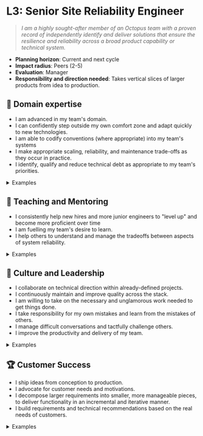 # L3: Senior Site Reliability Engineer

> _I am a highly sought-after member of an Octopus team with a proven record of independently identify and deliver solutions that ensure the resilience and reliability across a broad product capability or technical system._

- **Planning horizon**: Current and next cycle
- **Impact radius**: Peers (2-5)
- **Evaluation**: Manager
- **Responsibility and direction needed**: Takes vertical slices of larger products from idea to production.

## 🦉 Domain expertise

- I am advanced in my team's domain.
- I can confidently step outside my own comfort zone and adapt quickly to new technologies.
- I am able to codify conventions (where appropriate) into my team\'s systems
- I make appropriate scaling, reliability, and maintenance trade-offs as they occur in practice.
- I identify, qualify and reduce technical debt as appropriate to my team's priorities.

<details>
<summary>Examples</summary>

- I set up, maintained or improved an automated integration and delivery pipeline.
- I determined the technical direction within a brown-field project.
- I built a reusable template for metric dashboards and alerting
- I made pragmatic decisions in order to ship.
- People asked me for my opinion when making technical decisions because I had a proven track record of making wise choices.

</details>

## 🌱 Teaching and Mentoring

- I consistently help new hires and more junior engineers to "level up" and become more proficient over time
- I am fuelling my team's desire to learn.
- I help others to understand and manage the tradeoffs between aspects of system reliability.

<details>
<summary>Examples</summary>

- I ran a knowledge sharing session.
- I mentored a more junior developer and they went on to achieve something they couldn't have before.
- I trained a team member in how to run incident reviews
- I shared useful videos/blogs/papers that led to some action.
- I used reviews as an opportunity to teach and showed others alternate, cleaner ways to implement functionality in an ego-less manner.
- I helped a team member decide to implement observability tooling before shipping new features so that they could then ship and understand their customers’ production experience

</details>

## 🧭 Culture and Leadership

- I collaborate on technical direction within already-defined projects.
- I continuously maintain and improve quality across the stack.
- I am willing to take on the necessary and unglamorous work needed to get things done.
- I take responsibility for my own mistakes and learn from the mistakes of others.
- I manage difficult conversations and tactfully challenge others.
- I improve the productivity and delivery of my team.

<details>
<summary>Examples</summary>

- I performed regular interviews for engineering candidates, and provided detailed and useful feedback.
- I took on a significant share of unplanned work and other "housekeeping" tasks.
- I spotted a contentious issue that could have gone badly and facilitated everyone toward a decision that resolved the situation.
- I recognised a problem early and got in to fix it even though it wasn't my fault.
- I wrote a clear and concise proposal that persuaded the team to act on my idea.

</details>

## 🏆 Customer Success

- I ship ideas from conception to production.
- I advocate for customer needs and motivations.
- I decompose larger requirements into smaller, more manageable pieces, to deliver functionality in an incremental and iterative manner.
- I build requirements and technical recommendations based on the real needs of customers.

<details>
<summary>Examples</summary>

- I led a shaped pitch from idea to production
- I gave an early access version to our customers to get feedback during development, and acted on that feedback.
- I helped unblock the delivery pipeline to make sure we could verify the expected behaviour of the changes we made to production.
- I analyzed telemetry to make technical and scope decisions during a build.

</details>
